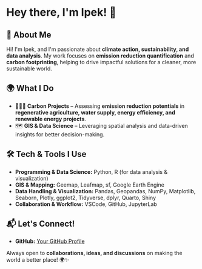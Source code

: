 
# Hey there, I'm Ipek! 👋

## 🌱 About Me
Hi! I'm Ipek, and I'm passionate about **climate action, sustainability, and data analysis**. My work focuses on **emission reduction quantification** and **carbon footprinting**, helping to drive impactful solutions for a cleaner, more sustainable world.

## 🌍 What I Do
- 🌿🚜💦 **Carbon Projects** – Assessing **emission reduction potentials** in **regenerative agriculture, water supply, energy efficiency, and renewable energy projects**.
- 🗺️ **GIS & Data Science** – Leveraging spatial analysis and data-driven insights for better decision-making.

## 🛠️ Tech & Tools I Use
- **Programming & Data Science:** Python, R (for data analysis & visualization)
- **GIS & Mapping:** Geemap, Leafmap, sf, Google Earth Engine
- **Data Handling & Visualization:** Pandas, Geopandas, NumPy, Matplotlib, Seaborn, Plotly, ggplot2, Tidyverse, dplyr, Quarto, Shiny
- **Collaboration & Workflow:** VSCode, GitHub, JupyterLab

## 📬 Let's Connect!
- **GitHub:** [Your GitHub Profile](https://github.com/ipktpz)

Always open to **collaborations, ideas, and discussions** on making the world a better place! 🌍✨



